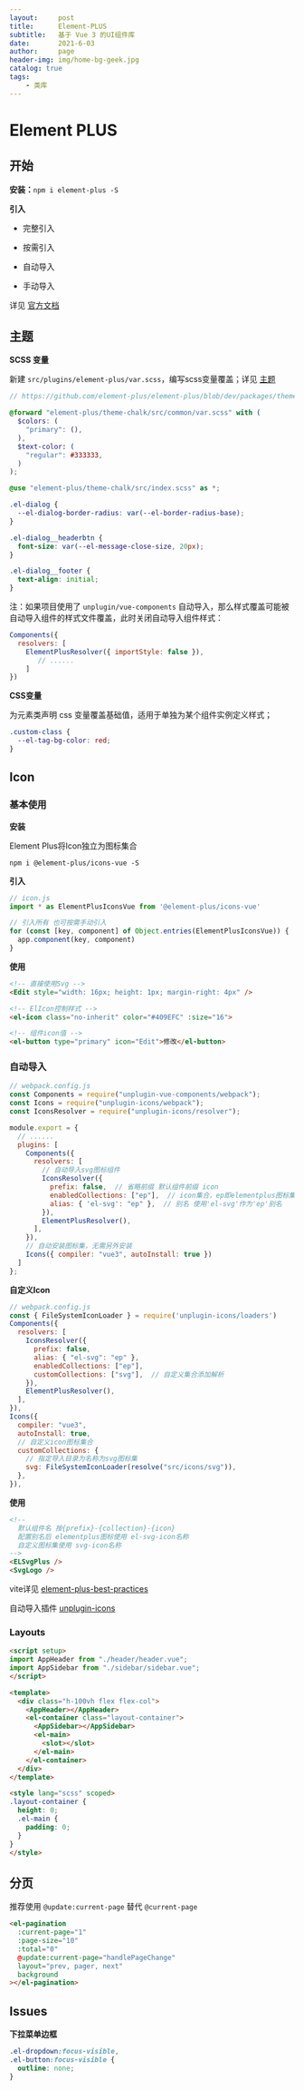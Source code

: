 ```yaml
---
layout:     post
title:      Element-PLUS
subtitle:   基于 Vue 3 的UI组件库
date:       2021-6-03
author:     page
header-img: img/home-bg-geek.jpg
catalog: true
tags:
    - 类库
---
```


# Element PLUS

## 开始

**安装：**`npm i element-plus -S`

**引入**

- 完整引入

- 按需引入

- 自动导入

- 手动导入

详见 [官方文档](https://element-plus.org/zh-CN/)

## 主题

**SCSS 变量**

新建 `src/plugins/element-plus/var.scss`，编写scss变量覆盖；详见 [主题 ](https://element-plus.org/zh-CN/guide/theming.html)

```scss
// https://github.com/element-plus/element-plus/blob/dev/packages/theme-chalk/src/common/var.scss

@forward "element-plus/theme-chalk/src/common/var.scss" with (
  $colors: (
    "primary": (),
  ),
  $text-color: (
    "regular": #333333,
  )
);

@use "element-plus/theme-chalk/src/index.scss" as *;

.el-dialog {
  --el-dialog-border-radius: var(--el-border-radius-base);
}

.el-dialog__headerbtn {
  font-size: var(--el-message-close-size, 20px);
}

.el-dialog__footer {
  text-align: initial;
}
```

注：如果项目使用了 `unplugin/vue-components` 自动导入，那么样式覆盖可能被自动导入组件的样式文件覆盖，此时关闭自动导入组件样式：

```js
Components({
  resolvers: [
    ElementPlusResolver({ importStyle: false }), 
       // ......
    ]
})
```

**CSS变量**

为元素类声明 css 变量覆盖基础值，适用于单独为某个组件实例定义样式；

```css
.custom-class {
  --el-tag-bg-color: red;
}
```

## Icon

### 基本使用

**安装**

Element Plus将Icon独立为图标集合

```shell
npm i @element-plus/icons-vue -S
```

**引入**

```js
// icon.js
import * as ElementPlusIconsVue from '@element-plus/icons-vue'

// 引入所有 也可按需手动引入
for (const [key, component] of Object.entries(ElementPlusIconsVue)) {
  app.component(key, component)
}
```

**使用**

```html
<!-- 直接使用Svg -->
<Edit style="width: 16px; height: 1px; margin-right: 4px" />

<!-- ElIcon控制样式 -->
<el-icon class="no-inherit" color="#409EFC" :size="16">

<!-- 组件icon值 -->
<el-button type="primary" icon="Edit">修改</el-button>
```

### 自动导入

```js
// webpack.config.js
const Components = require("unplugin-vue-components/webpack");
const Icons = require("unplugin-icons/webpack");
const IconsResolver = require("unplugin-icons/resolver");

module.export = {
  // ......
  plugins: [
    Components({
      resolvers: [
        // 自动导入svg图标组件
        IconsResolver({
          prefix: false,  // 省略前缀 默认组件前缀 icon
          enabledCollections: ["ep"],  // icon集合，ep即elementplus图标集
          alias: { 'el-svg': "ep" },  // 别名 使用'el-svg'作为'ep'别名
        }),
        ElementPlusResolver(),
      ],
    }),
    // 自动安装图标集，无需另外安装
    Icons({ compiler: "vue3", autoInstall: true })
  ]
};
```

**自定义Icon**

```js
// webpack.config.js
const { FileSystemIconLoader } = require('unplugin-icons/loaders')
Components({
  resolvers: [
    IconsResolver({
      prefix: false,
      alias: { "el-svg": "ep" },
      enabledCollections: ["ep"],
      customCollections: ["svg"],  // 自定义集合添加解析
    }),
    ElementPlusResolver(),
  ],
}),
Icons({
  compiler: "vue3",
  autoInstall: true,
  // 自定义icon图标集合
  customCollections: {
    // 指定导入目录为名称为svg图标集
    svg: FileSystemIconLoader(resolve("src/icons/svg")),
  },
}),
```

**使用**

```html
<!-- 
  默认组件名 按{prefix}-{collection}-{icon}
  配置别名后 elementplus图标使用 el-svg-icon名称
  自定义图标集使用 svg-icon名称
-->
<ELSvgPlus />
<SvgLogo />
```

vite详见  [element-plus-best-practices](https://github.com/sxzz/element-plus-best-practices/blob/db2dfc983ccda5570033a0ac608a1bd9d9a7f658/vite.config.ts#L21-L58)

自动导入插件 [unplugin-icons](https://github.com/antfu/unplugin-icons)

### Layouts

```html
<script setup>
import AppHeader from "./header/header.vue";
import AppSidebar from "./sidebar/sidebar.vue";
</script>

<template>
  <div class="h-100vh flex flex-col">
    <AppHeader></AppHeader>
    <el-container class="layout-container">
      <AppSidebar></AppSidebar>
      <el-main>
        <slot></slot>
      </el-main>
    </el-container>
  </div>
</template>

<style lang="scss" scoped>
.layout-container {
  height: 0;
  .el-main {
    padding: 0;
  }
}
</style>
```

## 分页

推荐使用 `@update:current-page` 替代 `@current-page`

```html
<el-pagination
  :current-page="1"
  :page-size="10"
  :total="0"
  @update:current-page="handlePageChange"
  layout="prev, pager, next"
  background
></el-pagination>
```

## Issues

**下拉菜单边框**

```scss
.el-dropdown:focus-visible,
.el-button:focus-visible {
  outline: none;
}
```
